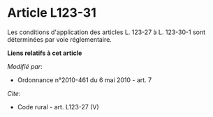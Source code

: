 # Article L123-31

Les conditions d'application des articles L. 123-27 à L. 123-30-1 sont déterminées par voie réglementaire.

**Liens relatifs à cet article**

_Modifié par_:

  - Ordonnance n°2010-461 du 6 mai 2010 - art. 7

_Cite_:

  - Code rural - art. L123-27 (V)
